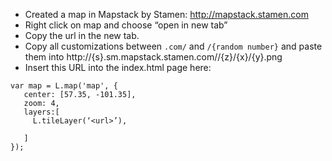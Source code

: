 - Created a map in Mapstack by Stamen: http://mapstack.stamen.com
- Right click on map and choose “open in new tab”
- Copy the url in the new tab.
- Copy all customizations between `.com/` and `/{random number}` and paste them into http://{s}.sm.mapstack.stamen.com/<customizations>/{z}/{x}/{y}.png
- Insert this URL into the index.html page here:
```
var map = L.map('map', {
   center: [57.35, -101.35],
   zoom: 4,
   layers:[
     L.tileLayer(‘<url>’),

   ]
});
```
